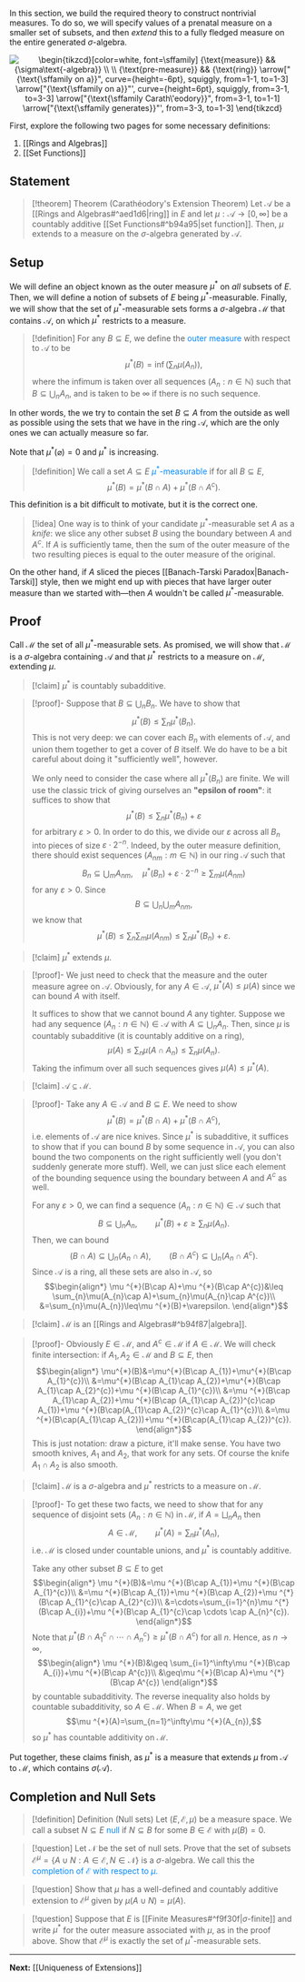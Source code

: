 In this section, we build the required theory to construct nontrivial measures. To do so, we will specify values of a prenatal measure on a smaller set of subsets, and then *extend* this to a fully fledged measure on the entire generated $\sigma$-algebra.

<center>
<img src="https://i.upmath.me/svg/%5Cbegin%7Btikzcd%7D%5Bcolor%3Dwhite%2C%20font%3D%5Csffamily%5D%0A%09%7B%5Ctext%7Bmeasure%7D%7D%20%26%26%20%7B%5Csigma%5Ctext%7B-algebra%7D%7D%20%5C%5C%0A%09%5C%5C%0A%09%7B%5Ctext%7Bpre-measure%7D%7D%20%26%26%20%7B%5Ctext%7Bring%7D%7D%0A%09%5Carrow%5B%22%7B%5Ctext%7B%5Csffamily%20on%20a%7D%7D%22%2C%20curve%3D%7Bheight%3D-6pt%7D%2C%20squiggly%2C%20from%3D1-1%2C%20to%3D1-3%5D%0A%09%5Carrow%5B%22%7B%5Ctext%7B%5Csffamily%20on%20a%7D%7D%22'%2C%20curve%3D%7Bheight%3D6pt%7D%2C%20squiggly%2C%20from%3D3-1%2C%20to%3D3-3%5D%0A%09%5Carrow%5B%22%7B%5Ctext%7B%5Csffamily%20Carath%5C'eodory%7D%7D%22%2C%20from%3D3-1%2C%20to%3D1-1%5D%0A%09%5Carrow%5B%22%7B%5Ctext%7B%5Csffamily%20generates%7D%7D%22'%2C%20from%3D3-3%2C%20to%3D1-3%5D%0A%5Cend%7Btikzcd%7D" alt="\begin{tikzcd}[color=white, font=\sffamily]
	{\text{measure}} &amp;&amp; {\sigma\text{-algebra}} \\
	\\
	{\text{pre-measure}} &amp;&amp; {\text{ring}}
	\arrow[&quot;{\text{\sffamily on a}}&quot;, curve={height=-6pt}, squiggly, from=1-1, to=1-3]
	\arrow[&quot;{\text{\sffamily on a}}&quot;', curve={height=6pt}, squiggly, from=3-1, to=3-3]
	\arrow[&quot;{\text{\sffamily Carath\'eodory}}&quot;, from=3-1, to=1-1]
	\arrow[&quot;{\text{\sffamily generates}}&quot;', from=3-3, to=1-3]
\end{tikzcd}" />
</center>

First, explore the following two pages for some necessary definitions:
1. [[Rings and Algebras]]
2. [[Set Functions]]
## Statement

>[!theorem] Theorem (Carathéodory's Extension Theorem)
>Let $\mathcal{A}$ be a [[Rings and Algebras#^aed1d6|ring]] in $E$ and let $\mu:\mathcal{A}\to[0,\infty]$ be a countably additive [[Set Functions#^b94a95|set function]]. Then, $\mu$ extends to a measure on the $\sigma$-algebra generated by $\mathcal{A}$.
## Setup

We will define an object known as the outer measure $\mu^*$ on *all* subsets of $E$. Then, we will define a notion of subsets of $E$ being $\mu^*$-measurable. Finally, we will show that the set of $\mu^*$-measurable sets forms a $\sigma$-algebra $\mathcal{M}$ that contains $\mathcal{A}$, on which $\mu^*$ restricts to a measure.

>[!definition]
>For any $B\subseteq E$, we define the <span style="color:#0088ff">outer measure</span> with respect to $\mathcal{A}$ to be
>$$\mu^*(B)=\inf\left( \sum_{n}\mu(A_{n}) \right),$$
>where the infimum is taken over all sequences $(A_{n}:n\in\mathbb{N})$ such that $B\subseteq \bigcup_{n}A_{n}$, and is taken to be $\infty$ if there is no such sequence.

In other words, the we try to contain the set $B\subseteq A$ from the outside as well as possible using the sets that we have in the ring $\mathcal{A}$, which are the only ones we can actually measure so far.

Note that $\mu^{*}(\varnothing)=0$ and $\mu ^{*}$ is increasing.

>[!definition]
>We call a set $A\subseteq E$ <span style="color:#0088ff">$\mu^*$-measurable</span> if for all $B\subseteq E$,
>$$\mu ^{*}(B)=\mu ^{*}(B\cap A)+\mu ^{*}(B\cap A^c).$$

This definition is a bit difficult to motivate, but it is the correct one.

>[!idea]
>One way is to think of your candidate $\mu ^{*}$-measurable set $A$ as a *knife*: we slice any other subset $B$ using the boundary between $A$ and $A^c$. If $A$ is sufficiently tame, then the sum of the outer measure of the two resulting pieces is equal to the outer measure of the original.

On the other hand, if $A$ sliced the pieces [[Banach-Tarski Paradox|Banach-Tarski]] style, then we might end up with pieces that have larger outer measure than we started with—then $A$ wouldn't be called $\mu ^{*}$-measurable.
## Proof

Call $\mathcal{M}$ the set of all $\mu ^{*}$-measurable sets. As promised, we will show that $\mathcal{M}$ is a $\sigma$-algebra containing $\mathcal{A}$ and that $\mu ^{*}$ restricts to a measure on $\mathcal{M}$, extending $\mu$.

>[!claim] 
>$\mu^*$ is countably subadditive.

>[!proof]-
>Suppose that $B\subseteq \bigcup_{n}B_{n}$. We have to show that
>$$\mu ^{*}(B)\leq \sum_{n}\mu ^{*}(B_{n}).$$
>This is not very deep: we can cover each $B_{n}$ with elements of $\mathcal{A}$, and union them together to get a cover of $B$ itself. We do have to be a bit careful about doing it "sufficiently well", however.
>
>We only need to consider the case where all $\mu ^{*}(B_{n})$ are finite. We will use the classic trick of giving ourselves an **"epsilon of room"**: it suffices to show that
>$$\mu ^{*}(B)\leq \sum_{n}\mu ^{*}(B_{n})+\varepsilon$$
>for arbitrary $\varepsilon>0$. In order to do this, we divide our $\varepsilon$ across all $B_{n}$ into pieces of size $\varepsilon \cdot 2^{-n}$. Indeed, by the outer measure definition, there should exist sequences $(A_{nm}:m\in\mathbb{N})$ in our ring $\mathcal{A}$ such that
>$$B_n\subseteq \bigcup_{m}A_{nm},\quad \mu^*(B_n)+\varepsilon \cdot 2^{-n}\ge\sum_m\mu(A_{nm})$$
>for any $\varepsilon>0$. Since
>$$B\subseteq\bigcup_n\bigcup_{m}A_{nm},$$
>we know that
>$$\mu^*(B)\le\sum_n\sum_m\mu(A_{nm})\le\sum_n\mu^*(B_n)+\varepsilon.$$

>[!claim]
>$\mu ^{*}$ extends $\mu$.

>[!proof]-
>We just need to check that the measure and the outer measure agree on $\mathcal{A}$. Obviously, for any $A\in\mathcal{A}$, $\mu ^{*}(A)\leq \mu(A)$ since we can bound $A$ with itself.
>
>It suffices to show that we cannot bound $A$ any tighter. Suppose we had any sequence $(A_{n}:n\in\mathbb{N})\in\mathcal{A}$ with $A\subseteq \bigcup_{n}A_{n}$. Then, since $\mu$ is countably subadditive (it is countably additive on a ring),
>$$\mu(A)\leq \sum_{n}\mu(A\cap A_{n})\leq \sum_{n}\mu(A_{n}).$$
>Taking the infimum over all such sequences gives $\mu(A)\leq\mu ^{*}(A)$.

>[!claim]
>$\mathcal{A}\subseteq\mathcal{M}$.

>[!proof]-
>Take any $A\in\mathcal{A}$ and $B\subseteq E$. We need to show
>$$\mu ^{*}(B)=\mu ^{*}(B\cap A)+\mu ^{*}(B\cap A^{c}),$$
>i.e. elements of $\mathcal{A}$ are nice knives. Since $\mu ^{*}$ is subadditive, it suffices to show that if you can bound $B$ by some sequence in $\mathcal{A}$, you can also bound the two components on the right sufficiently well (you don't suddenly generate more stuff). Well, we can just slice each element of the bounding sequence using the boundary between $A$ and $A^{c}$ as well.
>
>For any $\varepsilon>0$, we can find a sequence $(A_{n}:n\in\mathbb{N})\in\mathcal{A}$ such that
>$$B\subseteq \bigcup_{n}A_{n},\qquad\mu ^{*}(B)+\varepsilon \geq \sum_{n}\mu(A_{n}).$$
>Then, we can bound
>$$(B\cap A)\subseteq \bigcup_{n}(A_{n}\cap A),\qquad (B\cap A^{c})\subseteq \bigcup_{n}(A_{n}\cap A^{c}).$$
>Since $\mathcal{A}$ is a ring, all these sets are also in $\mathcal{A}$, so
>$$\begin{align*}
>\mu ^{*}(B\cap A)+\mu ^{*}(B\cap A^{c})&\leq \sum_{n}\mu(A_{n}\cap A)+\sum_{n}\mu(A_{n}\cap A^{c})\\
>&=\sum_{n}\mu(A_{n})\leq\mu ^{*}(B)+\varepsilon.
>\end{align*}$$

>[!claim]
>$\mathcal{M}$ is an [[Rings and Algebras#^b94f87|algebra]].

>[!proof]-
>Obviously $E\in\mathcal{M}$, and $A^{c}\in\mathcal{M}$ if $A\in\mathcal{M}$. We will check finite intersection: if $A_{1},A_{2}\in\mathcal{M}$ and $B\subseteq E$, then
>$$\begin{align*}
>\mu^{*}(B)&=\mu^{*}(B\cap A_{1})+\mu^{*}(B\cap A_{1}^{c})\\
>&=\mu^{*}(B\cap A_{1}\cap A_{2})+\mu^{*}(B\cap A_{1}\cap A_{2}^{c})+\mu ^{*}(B\cap A_{1}^{c})\\
>&=\mu ^{*}(B\cap A_{1}\cap A_{2})+\mu ^{*}(B\cap (A_{1}\cap A_{2})^{c}\cap A_{1})+\mu ^{*}(B\cap(A_{1}\cap A_{2})^{c}\cap A_{1}^{c})\\
>&=\mu ^{*}(B\cap(A_{1}\cap A_{2}))+\mu ^{*}(B\cap(A_{1}\cap A_{2})^{c}).
>\end{align*}$$
>This is just notation: draw a picture, it'll make sense. You have two smooth knives, $A_{1}$ and $A_{2}$, that work for any sets. Of course the knife $A_{1}\cap A_{2}$ is also smooth.

>[!claim]
>$\mathcal{M}$ is a $\sigma$-algebra and $\mu ^{*}$ restricts to a measure on $\mathcal{M}$.

>[!proof]-
>To get these two facts, we need to show that for any sequence of disjoint sets $(A_{n}:n\in\mathbb{N})$ in $\mathcal{M}$, if $A=\bigsqcup_{n}A_{n}$ then
>$$A\in\mathcal{M},\qquad\mu ^{*}(A)=\sum_{n}\mu ^{*}(A_{n}),$$
>i.e. $\mathcal{M}$ is closed under countable unions, and $\mu ^{*}$ is countably additive. 
>
>Take any other subset $B\subseteq E$ to get
>$$\begin{align*}
>\mu ^{*}(B)&=\mu ^{*}(B\cap A_{1})+\mu ^{*}(B\cap A_{1}^{c})\\
>&=\mu ^{*}(B\cap A_{1})+\mu ^{*}(B\cap A_{2})+\mu ^{*}(B\cap A_{1}^{c}\cap A_{2}^{c})\\
>&=\cdots=\sum_{i=1}^{n}\mu ^{*}(B\cap A_{i})+\mu ^{*}(B\cap A_{1}^{c}\cap \cdots \cap A_{n}^{c}).
>\end{align*}$$
>Note that $\mu ^{*}(B\cap A_{1}^{c}\cap \cdots\cap A_{n}^{c})\geq\mu ^{*}(B\cap A^{c})$ for all $n$. Hence, as $n\to \infty$,
>$$\begin{align*}
>\mu ^{*}(B)&\geq \sum_{i=1}^\infty\mu ^{*}(B\cap A_{i})+\mu ^{*}(B\cap A^{c})\\
>&\geq\mu ^{*}(B\cap A)+\mu ^{*}(B\cap A^{c})
>\end{align*}$$
>by countable subadditivity. The reverse inequality also holds by countable subadditivity, so $A\in\mathcal{M}$. When $B=A$, we get
>$$\mu ^{*}(A)=\sum_{n=1}^\infty\mu ^{*}(A_{n}),$$
>so $\mu ^{*}$ has countable additivity on $\mathcal{M}$.

Put together, these claims finish, as $\mu ^{*}$ is a measure that extends $\mu$ from $\mathcal{A}$ to $\mathcal{M}$, which contains $\sigma(\mathcal{A})$.

## Completion and Null Sets

> [!definition] Definition (Null sets)
> Let $(E,\mathcal{E},\mu)$ be a measure space. We call a subset $N\subseteq E$ <span style="color:#0088ff">null</span> if $N\subseteq B$ for some $B\in\mathcal{E}$ with $\mu(B)=0$.

> [!question]
> Let $\mathcal{N}$ be the set of null sets. Prove that the set of subsets $\mathcal{E}^\mu=\{ A\cup N:A\in\mathcal{E},N\in\mathcal{N} \}$ is a $\sigma$-algebra. We call this the <span style="color:#0088ff">completion of $\mathcal{E}$ with respect to $\mu$.</span>

> [!question]
> Show that $\mu$ has a well-defined and countably additive extension to $\mathcal{E}^\mu$ given by $\mu(A\cup N)=\mu(A)$.

> [!question]
> Suppose that $E$ is [[Finite Measures#^f9f30f|$\sigma$-finite]] and write $\mu ^{*}$ for the outer measure associated with $\mu$, as in the proof above. Show that $\mathcal{E}^{\mu}$ is exactly the set of $\mu ^{*}$-measurable sets.

---

**Next:** [[Uniqueness of Extensions]]